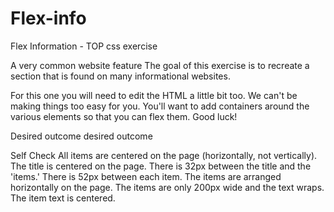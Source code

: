 # Flex-info
Flex Information - TOP css exercise

A very common website feature
The goal of this exercise is to recreate a section that is found on many informational websites.

For this one you will need to edit the HTML a little bit too. We can't be making things too easy for you. You'll want to add containers around the various elements so that you can flex them. Good luck!

Desired outcome
desired outcome

Self Check
All items are centered on the page (horizontally, not vertically).
The title is centered on the page.
There is 32px between the title and the 'items.'
There is 52px between each item.
The items are arranged horizontally on the page.
The items are only 200px wide and the text wraps.
The item text is centered.